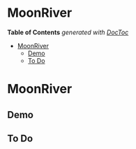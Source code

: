 


# MoonRiver



<!-- START doctoc generated TOC please keep comment here to allow auto update -->
<!-- DON'T EDIT THIS SECTION, INSTEAD RE-RUN doctoc TO UPDATE -->
**Table of Contents**  *generated with [DocToc](https://github.com/thlorenz/doctoc)*

- [MoonRiver](#moonriver)
  - [Demo](#demo)
  - [To Do](#to-do)

<!-- END doctoc generated TOC please keep comment here to allow auto update -->


# MoonRiver

## Demo

## To Do

